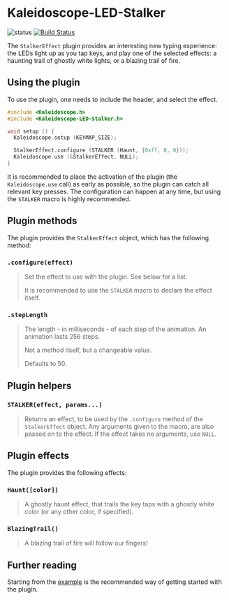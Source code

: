 # Kaleidoscope-LED-Stalker

![status][st:experimental] [![Build Status][travis:image]][travis:status]

 [travis:image]: https://travis-ci.org/keyboardio/Kaleidoscope-LED-Stalker.svg?branch=master
 [travis:status]: https://travis-ci.org/keyboardio/Kaleidoscope-LED-Stalker

 [st:stable]: https://img.shields.io/badge/stable-✔-black.png?style=flat&colorA=44cc11&colorB=494e52
 [st:broken]: https://img.shields.io/badge/broken-X-black.png?style=flat&colorA=e05d44&colorB=494e52
 [st:experimental]: https://img.shields.io/badge/experimental----black.png?style=flat&colorA=dfb317&colorB=494e52

The `StalkerEffect` plugin provides an interesting new typing experience: the
LEDs light up as you tap keys, and play one of the selected effects: a haunting
trail of ghostly white lights, or a blazing trail of fire.

## Using the plugin

To use the plugin, one needs to include the header, and select the effect.

```c++
#include <Kaleidoscope.h>
#include <Kaleidoscope-LED-Stalker.h>

void setup () {
  Kaleidoscope.setup (KEYMAP_SIZE);

  StalkerEffect.configure (STALKER (Haunt, {0xff, 0, 0}));
  Kaleidoscope.use (&StalkerEffect, NULL);
}
```

It is recommended to place the activation of the plugin (the `Kaleidoscope.use`
call) as early as possible, so the plugin can catch all relevant key presses.
The configuration can happen at any time, but using the `STALKER` macro is
highly recommended.

## Plugin methods

The plugin provides the `StalkerEffect` object, which has the following
method:

### `.configure(effect)`

> Set the effect to use with the plugin. See below for a list.
>
> It is recommended to use the `STALKER` macro to declare the effect itself.

### `.stepLength`

> The length - in milliseconds - of each step of the animation. An animation
> lasts 256 steps.
>
> Not a method itself, but a changeable value.
>
> Defaults to 50.

## Plugin helpers

### `STALKER(effect, params...)`

> Returns an effect, to be used by the `.configure` method of the
> `StalkerEffect` object. Any arguments given to the macro, are also passed on
> to the effect. If the effect takes no arguments, use `NULL`.

## Plugin effects

The plugin provides the following effects:

### `Haunt([color])`

> A ghostly haunt effect, that trails the key taps with a ghostly white color
> (or any other color, if specified).

### `BlazingTrail()`

> A blazing trail of fire will follow our fingers!

## Further reading

Starting from the [example][plugin:example] is the recommended way of getting
started with the plugin.

 [plugin:example]: https://github.com/keyboardio/Kaleidoscope-LED-Stalker/blob/master/examples/LED-Stalker/LED-Stalker.ino
